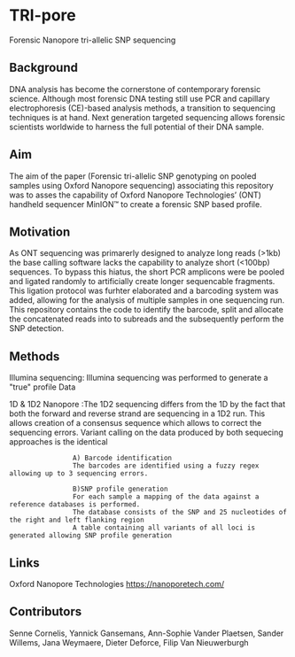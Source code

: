 # TRI-pore

Forensic Nanopore tri-allelic SNP sequencing

## Background

DNA analysis has become the cornerstone of contemporary forensic science. Although most forensic DNA testing still use PCR and capillary electrophoresis (CE)-based analysis methods, a transition to sequencing techniques is at hand.
Next generation targeted sequencing allows forensic scientists worldwide to harness the full potential of their DNA sample. 

## Aim

The aim of the paper (Forensic tri-allelic SNP genotyping on pooled samples using Oxford Nanopore sequencing) associating this repository was to asses the capability of Oxford Nanopore Technologies’ (ONT) handheld sequencer MinION™ to create a forensic SNP based profile. 


## Motivation

As ONT sequencing was primarerly designed to analyze long reads (>1kb) the base calling software lacks the capability to analyze short (<100bp) sequences. 
To bypass this hiatus, the short PCR amplicons were be pooled and ligated randomly to artificially create longer sequencable fragments.
This ligation protocol was furhter elaborated and a barcoding system was added, allowing for the analysis of multiple samples in one sequencing run. 
This repository contains the code to identify the barcode, split and allocate the concatenated reads into to subreads and the subsequently perform the SNP detection. 

## Methods

Illumina sequencing: Illumina sequencing was performed to generate a "true" profile
                     Data 
                     
1D & 1D2 Nanopore  :The 1D2 sequencing differs from the 1D by the fact that both the forward and reverse strand are sequencing in a 1D2                     run. This allows creation of a consensus sequence which allows to correct the sequencing errors. 
                    Variant calling on the data produced by both sequecing approaches is the identical
                    
                    A) Barcode identification
                    The barcodes are identified using a fuzzy regex allowing up to 3 sequencing errors.
                    
                    B)SNP profile generation
                    For each sample a mapping of the data against a reference databases is performed.
                    The database consists of the SNP and 25 nucleotides of the right and left flanking region
                    A table containing all variants of all loci is generated allowing SNP profile generation

## Links

Oxford Nanopore Technologies
https://nanoporetech.com/


## Contributors

Senne Cornelis,
Yannick Gansemans,
Ann-Sophie Vander Plaetsen,
Sander Willems,
Jana Weymaere,
Dieter Deforce,
Filip Van Nieuwerburgh 
